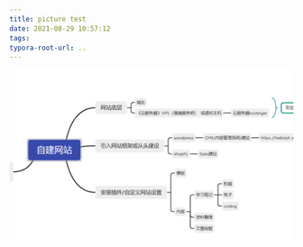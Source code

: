 ```yaml
---
title: picture test
date: 2021-08-29 10:57:12
tags:
typora-root-url: ..
---
```


![test111](/images/picture-test/test1.png)
